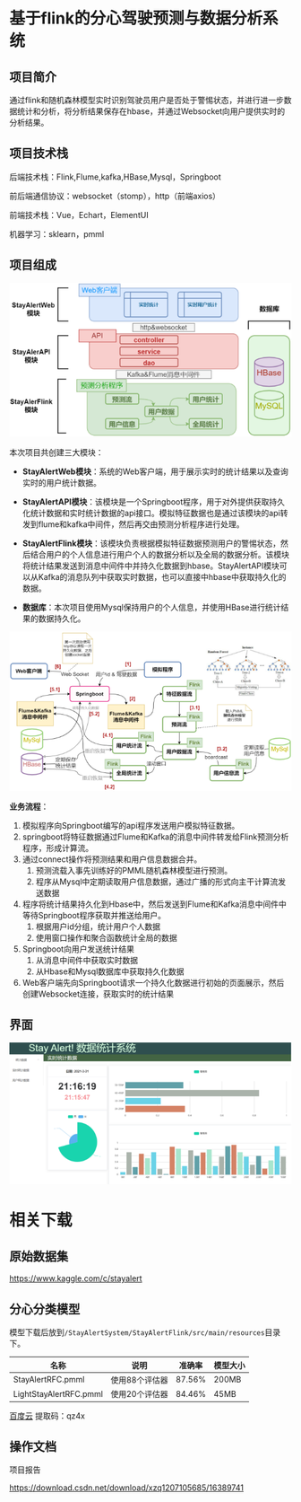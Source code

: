 # 基于flink的分心驾驶预测与数据分析系统

## 项目简介

通过flink和随机森林模型实时识别驾驶员用户是否处于警惕状态，并进行进一步数据统计和分析，将分析结果保存在hbase，并通过Websocket向用户提供实时的分析结果。 

## 项目技术栈

后端技术栈：Flink,Flume,kafka,HBase,Mysql，Springboot 

前后端通信协议：websocket（stomp），http（前端axios） 

前端技术栈：Vue，Echart，ElementUI 

机器学习：sklearn，pmml

## 项目组成

![image-20210427205022857](.img/README/image-20210427205022857.png)

本次项目共创建三大模块：

- **StayAlertWeb模块**：系统的Web客户端，用于展示实时的统计结果以及查询实时的用户统计数据。

- **StayAlertAPI模块**：该模块是一个Springboot程序，用于对外提供获取持久化统计数据和实时统计数据的api接口。模拟特征数据也是通过该模块的api转发到flume和kafka中间件，然后再交由预测分析程序进行处理。

- **StayAlertFlink模块**：该模块负责根据模拟特征数据预测用户的警惕状态，然后结合用户的个人信息进行用户个人的数据分析以及全局的数据分析。该模块 将统计结果发送到消息中间件中并持久化数据到hbase。StayAlertAPI模块可以从Kafka的消息队列中获取实时数据，也可以直接中hbase中获取持久化的数据。

- **数据库**：本次项目使用Mysql保持用户的个人信息，并使用HBase进行统计结果的数据持久化。

![image-20210427205032825](.img/README/image-20210427205032825.png)

**业务流程**：

1. 模拟程序向Springboot编写的api程序发送用户模拟特征数据。
2. springboot将特征数据通过Flume和Kafka的消息中间件转发给Flink预测分析程序，形成计算流。
3. 通过connect操作将预测结果和用户信息数据合并。
   1. 预测流载入事先训练好的PMML随机森林模型进行预测。
   2. 程序从Mysql中定期读取用户信息数据，通过广播的形式向主干计算流发送数据
4. 程序将统计结果持久化到Hbase中，然后发送到Flume和Kafka消息中间件中等待Springboot程序获取并推送给用户。
   1. 根据用户id分组，统计用户个人数据
   2. 使用窗口操作和聚合函数统计全局的数据
5. Springboot向用户发送统计结果
   1. 从消息中间件中获取实时数据
   2. 从Hbase和Mysql数据库中获取持久化数据
6. Web客户端先向Springboot请求一个持久化数据进行初始的页面展示，然后创建Websocket连接，获取实时的统计结果

## 界面

![image-20210427211128194](.img/README/image-20210427211128194.png)

# 相关下载

## 原始数据集

https://www.kaggle.com/c/stayalert

## 分心分类模型

模型下载后放到`/StayAlertSystem/StayAlertFlink/src/main/resources`目录下。

| 名称                   | 说明           | 准确率 | 模型大小 |
| ---------------------- | -------------- | ------ | -------- |
| StayAlertRFC.pmml      | 使用88个评估器 | 87.56% | 200MB    |
| LightStayAlertRFC.pmml | 使用20个评估器 | 84.46% | 45MB     |

[百度云](https://pan.baidu.com/s/1eegMJfN3QJUDFmGR7hB80Q)  提取码：qz4x 

## 操作文档

项目报告

https://download.csdn.net/download/xzq1207105685/16389741